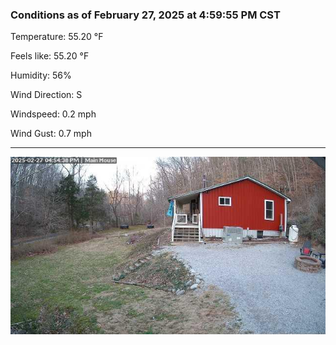 ### Conditions as of February 27, 2025 at 4:59:55 PM CST 

Temperature: 55.20 &deg;F

Feels like: 55.20 &deg;F

Humidity: 56%

Wind Direction: S

Windspeed: 0.2 mph

Wind Gust: 0.7 mph

---

<img src="./images/latest.jpeg"/>

